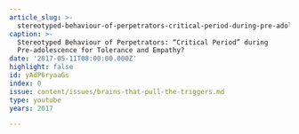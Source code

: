 ```yaml
---
article_slug: >-
  stereotyped-behaviour-of-perpetrators-critical-period-during-pre-adolescence-for-tolerance-and-empathy
caption: >-
  Stereotyped Behaviour of Perpetrators: “Critical Period” during
  Pre-adolescence for Tolerance and Empathy?
date: '2017-05-11T08:00:00.000Z'
highlight: false
id: yAdP6ryaaGs
index: 0
issue: content/issues/brains-that-pull-the-triggers.md
type: youtube
years: 2017

---
```

